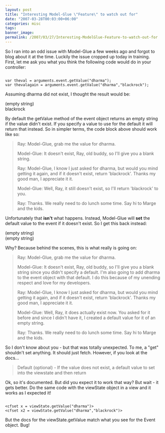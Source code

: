 ```yaml
---
layout: post
title: "Interesting Model-Glue \"Feature\" to watch out for"
date: "2007-03-28T00:03:00+06:00"
categories: misc 
tags: 
banner_image: 
permalink: /2007/03/27/Interesting-ModelGlue-Feature-to-watch-out-for
---
```


So I ran into an odd issue with Model-Glue a few weeks ago and forgot to blog about it at the time. Luckily the issue cropped up today in training. First, let me ask you what you think the following code would do in your controller:

<code>
var theval = arguments.event.getValue("dharma");
var thevalagain = arguments.event.getValue("dharma","blackrock");
</code>

Assuming dharma did not exist, I thought the result would be: 

(empty string)<br />
blackrock

By default the getValue method of the event object returns an empty string if the value didn't exist. If you specify a value to use for the default it will return that instead. So in simpler terms, the code block above should work like so:

<blockquote>
Ray: Model-Glue, grab me the value for dharma.

Model-Glue: It doesn't exist, Ray, old buddy, so I'll give you a blank string.

Ray: Model-Glue, I know I just asked for dharma, but would you mind getting it again, and if it doesn't exist, return 'blackrock'. Thanks my good man, I appreciate it it.

Model-Glue: Well, Ray, it still doesn't exist, so I'll return 'blackrock' to you.

Ray: Thanks. We really need to do lunch some time. Say hi to Marge and the kids.
</blockquote>

Unfortunately that <b>isn't</b> what happens. Instead, Model-Glue will <b>set</b> the default value to the event if it doesn't exist. So I get this back instead:

(empty string)<br />
(empty string)

Why? Because behind the scenes, this is what really is going on:


<blockquote>
Ray: Model-Glue, grab me the value for dharma.

Model-Glue: It doesn't exist, Ray, old buddy, so I'll give you a blank string since you didn't specify a default. I'm also going to add dharma to the event object with that default. I do this because of my unending respect and love for my developers.

Ray: Model-Glue, I know I just asked for dharma, but would you mind getting it again, and if it doesn't exist, return 'blackrock'. Thanks my good man, I appreciate it it.

Model-Glue: Well, Ray, it does actually exist now. You asked for it before and since I didn't have it, I created a default value for it of an empty string.

Ray: Thanks. We really need to do lunch some time. Say hi to Marge and the kids.
</blockquote>

So I don't know about you - but that was totally unexpected. To me, a "get" shouldn't set anything. It should just fetch. However, if you look at the docs...

<blockquote>
Default (optional) - If the value does not exist, a default value to set into the viewstate and then return
</blockquote>

Ok, so it's documented. But did you expect it to work that way? But wait - it gets better. Do the same code with the viewState object in a view and it works as I expected it!

<code>
&lt;cfset x = viewState.getValue("dharma")&gt;
&lt;cfset x2 = viewState.getValue("dharma","blackrock")&gt;
</code>

But the docs for the viewState.getValue match what you see for the Event object. Bug!